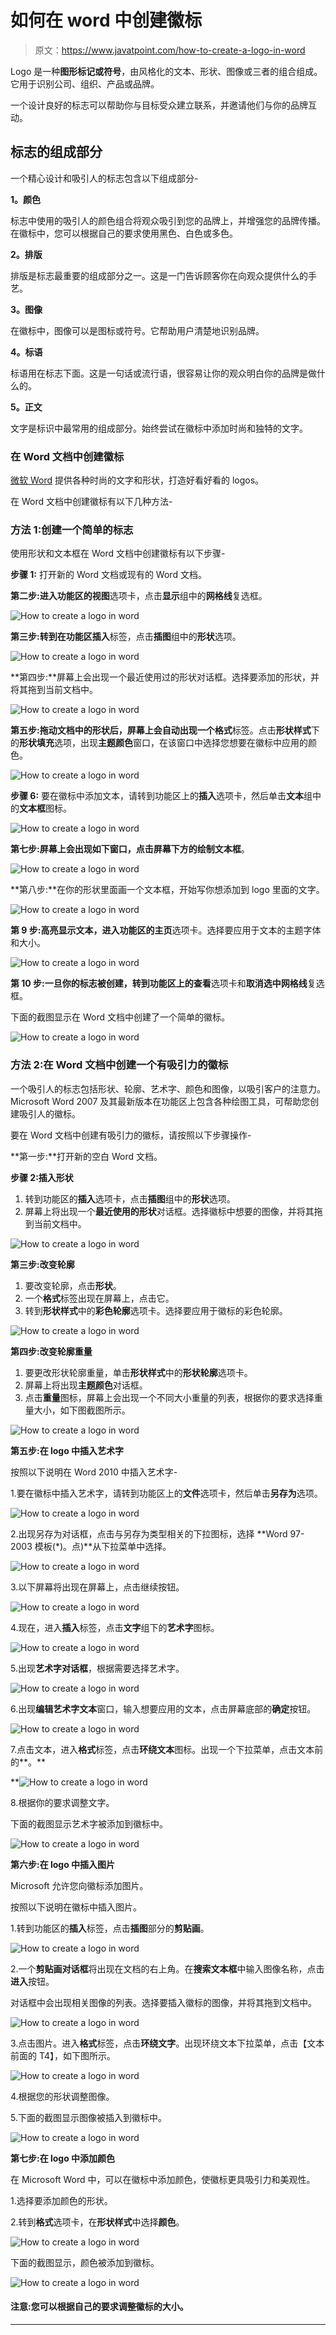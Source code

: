 # 如何在 word 中创建徽标

> 原文：<https://www.javatpoint.com/how-to-create-a-logo-in-word>

Logo 是一种**图形标记或符号**，由风格化的文本、形状、图像或三者的组合组成。它用于识别公司、组织、产品或品牌。

一个设计良好的标志可以帮助你与目标受众建立联系，并邀请他们与你的品牌互动。

## 标志的组成部分

一个精心设计和吸引人的标志包含以下组成部分-

**1。颜色**

标志中使用的吸引人的颜色组合将观众吸引到您的品牌上，并增强您的品牌传播。在徽标中，您可以根据自己的要求使用黑色、白色或多色。

**2。排版**

排版是标志最重要的组成部分之一。这是一门告诉顾客你在向观众提供什么的手艺。

**3。图像**

在徽标中，图像可以是图标或符号。它帮助用户清楚地识别品牌。

**4。标语**

标语用在标志下面。这是一句话或流行语，很容易让你的观众明白你的品牌是做什么的。

**5。正文**

文字是标识中最常用的组成部分。始终尝试在徽标中添加时尚和独特的文字。

### 在 Word 文档中创建徽标

[微软 Word](https://www.javatpoint.com/ms-word-tutorial) 提供各种时尚的文字和形状，打造好看好看的 logos。

在 Word 文档中创建徽标有以下几种方法-

### 方法 1:创建一个简单的标志

使用形状和文本框在 Word 文档中创建徽标有以下步骤-

**步骤 1:** 打开新的 Word 文档或现有的 Word 文档。

**第二步:**进入功能区的**视图**选项卡，点击**显示**组中的**网格线**复选框。

![How to create a logo in word](img/33c189e7c856c1394fb4f9b04e00bc53.png)

**第三步:**转到**在功能区插入**标签，点击**插图**组中的**形状**选项。

![How to create a logo in word](img/b43256a5126b46f7d570ffc116ed7828.png)

**第四步:**屏幕上会出现一个最近使用过的形状对话框。选择要添加的形状，并将其拖到当前文档中。

![How to create a logo in word](img/7f8c1be67ecbdc50ec3eb6ec3f1d4ab2.png)

**第五步:**拖动文档中的形状后，屏幕上会自动出现一个**格式**标签。点击**形状样式**下的**形状填充**选项，出现**主题颜色**窗口，在该窗口中选择您想要在徽标中应用的颜色。

![How to create a logo in word](img/abad3ffc684aab38eed4dc3be0a4ddc6.png)

**步骤 6:** 要在徽标中添加文本，请转到功能区上的**插入**选项卡，然后单击**文本**组中的**文本框**图标。

![How to create a logo in word](img/038cff9abe3b542f0e47f8127e800bf5.png)

**第七步:**屏幕上会出现如下窗口，点击屏幕下方的**绘制文本框**。

![How to create a logo in word](img/43d245bbb082c3d7cced751fcb7ad6ab.png)

**第八步:**在你的形状里面画一个文本框，开始写你想添加到 logo 里面的文字。

![How to create a logo in word](img/e3792d7ef4ffc8c4a46ecf7320ae3f18.png)

**第 9 步:**高亮显示文本，进入功能区的**主页**选项卡。选择要应用于文本的主题字体和大小。

![How to create a logo in word](img/d0887cf4e4e9022037893ddbefb8cfb0.png)

**第 10 步:**一旦你的标志被创建，转到功能区上的**查看**选项卡和**取消选中网格线**复选框。

下面的截图显示在 Word 文档中创建了一个简单的徽标。

![How to create a logo in word](img/7da8cd9fff4846d9e0ae32cca77e68d1.png)

### 方法 2:在 Word 文档中创建一个有吸引力的徽标

一个吸引人的标志包括形状、轮廓、艺术字、颜色和图像，以吸引客户的注意力。Microsoft Word 2007 及其最新版本在功能区上包含各种绘图工具，可帮助您创建吸引人的徽标。

要在 Word 文档中创建有吸引力的徽标，请按照以下步骤操作-

**第一步:**打开新的空白 Word 文档。

**步骤 2:插入形状**

1.  转到功能区的**插入**选项卡，点击**插图**组中的**形状**选项。
2.  屏幕上将出现一个**最近使用的形状**对话框。选择徽标中想要的图像，并将其拖到当前文档中。

![How to create a logo in word](img/69b7c3b899317e5a59b033c022be09a4.png)

**第三步:改变轮廓**

1.  要改变轮廓，点击**形状**。
2.  一个**格式**标签出现在屏幕上，点击它。
3.  转到**形状样式**中的**彩色轮廓**选项卡。选择要应用于徽标的彩色轮廓。

![How to create a logo in word](img/443bbf46347ae4ff4acd26c39201b041.png)

**第四步:改变轮廓重量**

1.  要更改形状轮廓重量，单击**形状样式**中的**形状轮廓**选项卡。
2.  屏幕上将出现**主题颜色**对话框。
3.  点击**重量**图标，屏幕上会出现一个不同大小重量的列表，根据你的要求选择重量大小，如下图截图所示。

![How to create a logo in word](img/2b5796abeaba1a2b45af4f1e69dd7b99.png)

**第五步:在 logo 中插入艺术字**

按照以下说明在 Word 2010 中插入艺术字-

1.要在徽标中插入艺术字，请转到功能区上的**文件**选项卡，然后单击**另存为**选项。

![How to create a logo in word](img/f25a18848cbc5aebb569b93b16b7b1e1.png)

2.出现另存为对话框，点击与另存为类型相关的下拉图标，选择 **Word 97-2003 模板(*)。点)**从下拉菜单中选择。

![How to create a logo in word](img/b3211e4ef1694477d6c19a662c74eee6.png)

3.以下屏幕将出现在屏幕上，点击继续按钮。

![How to create a logo in word](img/0c0c6352453a1706b31ba515ec3c1522.png)

4.现在，进入**插入**标签，点击**文字**组下的**艺术字**图标。

![How to create a logo in word](img/9b6ffe6de3edae1ccba4834e7b25ab95.png)

5.出现**艺术字对话框**，根据需要选择艺术字。

![How to create a logo in word](img/f848aa5e881a642014e688e31f2c322d.png)

6.出现**编辑艺术字文本**窗口，输入想要应用的文本，点击屏幕底部的**确定**按钮。

![How to create a logo in word](img/f5e442743b4f10800a0699e2908c03f0.png)

7.点击文本，进入**格式**标签，点击**环绕文本**图标。出现一个下拉菜单，点击文本前的**。**

**![How to create a logo in word](img/50043a6bdc53a4bcddda9e9b20fa0b32.png)

8.根据你的要求调整文字。

下面的截图显示艺术字被添加到徽标中。

![How to create a logo in word](img/ea8b083aab36d1d596c2addbd61d7a6a.png)

**第六步:在 logo 中插入图片**

Microsoft 允许您向徽标添加图片。

按照以下说明在徽标中插入图片。

1.转到功能区的**插入**标签，点击**插图**部分的**剪贴画**。

![How to create a logo in word](img/3f0d7261bcca811ed5e4c12007a504bc.png)

2.一个**剪贴画对话框**将出现在文档的右上角。在**搜索文本框**中输入图像名称，点击**进入**按钮。

对话框中会出现相关图像的列表。选择要插入徽标的图像，并将其拖到文档中。

![How to create a logo in word](img/b5fe2a56b618e04a722db692e2378105.png)

3.点击图片。进入**格式**标签，点击**环绕文字**。出现环绕文本下拉菜单，点击【文本前面的 T4】，如下图所示。

![How to create a logo in word](img/83de0223fb97bd242ec8da1303f1bf0f.png)

4.根据您的形状调整图像。

5.下面的截图显示图像被插入到徽标中。

![How to create a logo in word](img/78e55d010a76f8d9344b9593b6201f34.png)

**第七步:在 logo 中添加颜色**

在 Microsoft Word 中，可以在徽标中添加颜色，使徽标更具吸引力和美观性。

1.选择要添加颜色的形状。

2.转到**格式**选项卡，在**形状样式**中选择**颜色**。

![How to create a logo in word](img/47b031189a16d79329fe15f6f00139a9.png)

下面的截图显示，颜色被添加到徽标。

![How to create a logo in word](img/2be08994b2048b475c0fca5caf6f0fc6.png)

#### 注意:您可以根据自己的要求调整徽标的大小。

* * ***